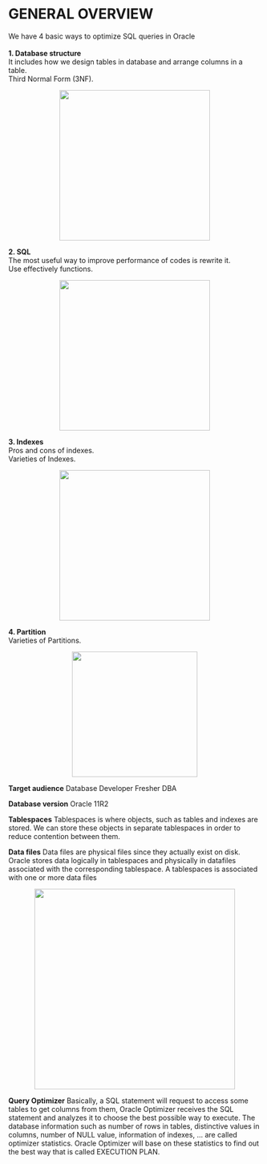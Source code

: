 # GENERAL OVERVIEW
We have 4 basic ways to optimize SQL queries in Oracle<br />
<br/>
  **1. Database structure**<br />
  It includes how we design tables in database and arrange columns in a table.<br />
  Third Normal Form (3NF).<br />
  <p align="center"><img src="https://i.imgur.com/4sUYVxO.png" width="300" ></p>
  
  
  **2. SQL**<br />
  The most useful way to improve performance of codes is rewrite it.<br />
  Use effectively functions.<br />
  <p align="center"><img src="https://i.imgur.com/sKjm9pl.png" width="300"></p>
  
  
  **3. Indexes**<br />
  Pros and cons of indexes.<br />
  Varieties of Indexes.<br />
  <p align="center"><img src="https://i.imgur.com/m4TbsGN.png" width="300"></p>

  
  **4. Partition**<br />
  Varieties of Partitions.<br />
  <p align="center"><img src="https://i.imgur.com/DBNRC0T.png" width="250"></p>


**Target audience**
Database Developer
Fresher DBA


**Database version**
Oracle 11R2


**Tablespaces**
Tablespaces is where objects, such as tables and indexes are stored.
We can store these objects in separate tablespaces in order to reduce contention between them.


**Data files**
Data files are physical files since they actually exist on disk.
Oracle stores data logically in tablespaces and physically in datafiles associated with the corresponding tablespace.
A tablespaces is associated with one or more data files
<p align="center"><img src="![](https://i.imgur.com/hdxlCvc.png)" width="400"></p>


**Query Optimizer**
Basically, a SQL statement will request to access some tables to get columns from them, Oracle Optimizer receives the SQL statement and analyzes it to choose the best possible way to execute.
The database information such as number of rows in tables, distinctive values in columns, number of NULL value, information of indexes, ... are called optimizer statistics. Oracle Optimizer will base on these statistics to find out the best way that is called EXECUTION PLAN.
